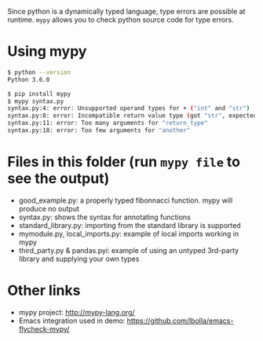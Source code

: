Since python is a dynamically typed language, type errors are possible at runtime.
`mypy` allows you to check python source code for type errors.

# Using mypy

```sh
$ python --version
Python 3.6.0

$ pip install mypy
$ mypy syntax.py
syntax.py:4: error: Unsupported operand types for + ("int" and "str")
syntax.py:8: error: Incompatible return value type (got "str", expected "float")
syntax.py:11: error: Too many arguments for "return_type"
syntax.py:18: error: Too few arguments for "another"
```

# Files in this folder (run `mypy file` to see the output)

- good_example.py: a properly typed fibonnacci function. mypy will produce no output
- syntax.py: shows the syntax for annotating functions
- standard_library.py: importing from the standard library is supported
- mymodule.py, local_imports.py: example of local imports working in mypy
- third_party.py & pandas.pyi: example of using an untyped 3rd-party library and supplying your own types

# Other links

- mypy project: http://mypy-lang.org/
- Emacs integration used in demo: https://github.com/lbolla/emacs-flycheck-mypy/
